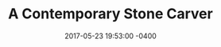 ---
title: A Contemporary Stone Carver
categories: video jobs
date: 2017-05-23 19:53:00 -0400
link: https://vimeo.com/216658674
---